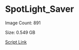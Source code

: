 # SpotLight_Saver

Image Count: 891

Size: 0.549 GB

[Script Link](https://github.com/liuyal/Archive/blob/master/Python/Utilities/Miscellaneous/spotlight_saver.py)